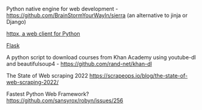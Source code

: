
Python native engine for web development  - https://github.com/BrainStormYourWayIn/sierra
(an alternative to jinja or Django)

[httpx, a web client for Python](https://opensource.com/article/22/3/python-httpx)

[Flask](https://www.python-me.org/python-flask)


A python script to download courses from Khan Academy using youtube-dl and beautifulsoup4 -
https://github.com/rand-net/khan-dl

The State of Web scraping 2022
https://scrapeops.io/blog/the-state-of-web-scraping-2022/

Fastest Python Web Framework?
https://github.com/sansyrox/robyn/issues/256
